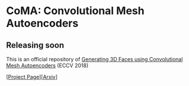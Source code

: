 # CoMA: Convolutional Mesh Autoencoders
## Releasing soon
This is an official repository of [Generating 3D Faces using Convolutional Mesh Autoencoders](https://coma.is.tue.mpg.de) (ECCV 2018)

[[Project Page](https://coma.is.tue.mpg.de)][[Arxiv](https://arxiv.org/abs/1807.10267)]

